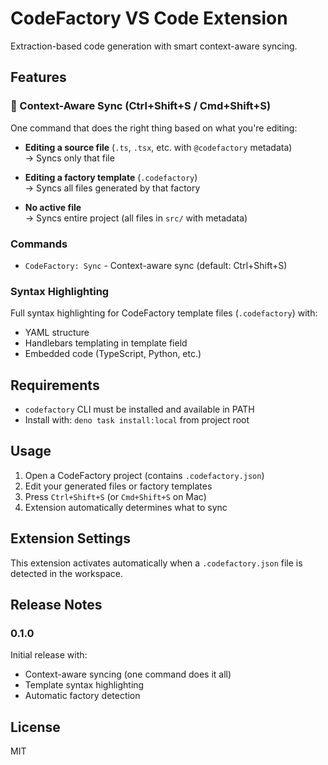 # CodeFactory VS Code Extension

Extraction-based code generation with smart context-aware syncing.

## Features

### 🎯 Context-Aware Sync (Ctrl+Shift+S / Cmd+Shift+S)

One command that does the right thing based on what you're editing:

- **Editing a source file** (`.ts`, `.tsx`, etc. with `@codefactory` metadata)  
  → Syncs only that file

- **Editing a factory template** (`.codefactory`)  
  → Syncs all files generated by that factory

- **No active file**  
  → Syncs entire project (all files in `src/` with metadata)

### Commands

- `CodeFactory: Sync` - Context-aware sync (default: Ctrl+Shift+S)

### Syntax Highlighting

Full syntax highlighting for CodeFactory template files (`.codefactory`) with:
- YAML structure
- Handlebars templating in template field
- Embedded code (TypeScript, Python, etc.)

## Requirements

- `codefactory` CLI must be installed and available in PATH
- Install with: `deno task install:local` from project root

## Usage

1. Open a CodeFactory project (contains `.codefactory.json`)
2. Edit your generated files or factory templates
3. Press `Ctrl+Shift+S` (or `Cmd+Shift+S` on Mac)
4. Extension automatically determines what to sync

## Extension Settings

This extension activates automatically when a `.codefactory.json` file is detected in the workspace.

## Release Notes

### 0.1.0

Initial release with:
- Context-aware syncing (one command does it all)
- Template syntax highlighting
- Automatic factory detection

## License

MIT

